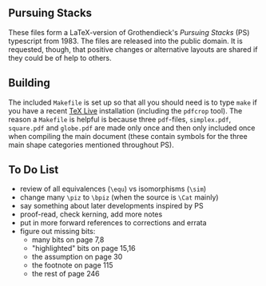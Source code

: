 Pursuing Stacks
---------------

These files form a LaTeX-version of Grothendieck's _Pursuing Stacks_
(PS) typescript from 1983. The files are released into the public
domain. It is requested, though, that positive changes or alternative
layouts are shared if they could be of help to others.

Building
--------

The included `Makefile` is set up so that all you should need is to
type `make` if you have a recent
[TeX Live](https://www.tug.org/texlive/) installation (including the
`pdfcrop` tool). The reason a `Makefile` is helpful is because three
`pdf`-files, `simplex.pdf`, `square.pdf` and `globe.pdf` are made only
once and then only included once when compiling the main document
(these contain symbols for the three main shape categories mentioned
throughout PS).

To Do List
----------

- review of all equivalences (`\equ`) vs isomorphisms (`\sim`)
- change many `\piz` to `\bpiz` (when the source is `\Cat` mainly)
- say something about later developments inspired by PS
- proof-read, check kerning, add more notes
- put in more forward references to corrections and errata
- figure out missing bits:
  * many bits on page 7,8
  * "highlighted" bits on page 15,16
  * the assumption on page 30
  * the footnote on page 115
  * the rest of page 246
